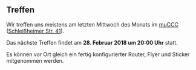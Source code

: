 ## Treffen

Wir treffen uns meistens am letzten Mittwoch des Monats im [muCCC](https://muc.ccc.de) ([Schleißheimer Str. 41](https://osm.org/go/0JAf0IVLh?node=2012031859)).

Das nächste Treffen findet am **28. Februar 2018 um 20:00 Uhr** statt.

Es können vor Ort gleich ein fertig konfigurierter Router, Flyer und Sticker mitgenommen werden.
